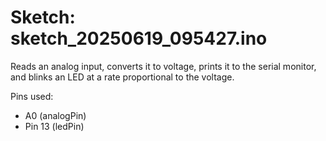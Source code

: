 # Sketch: sketch_20250619_095427.ino

Reads an analog input, converts it to voltage, prints it to the serial monitor, and blinks an LED at a rate proportional to the voltage.

Pins used:
- A0 (analogPin)
- Pin 13 (ledPin)
